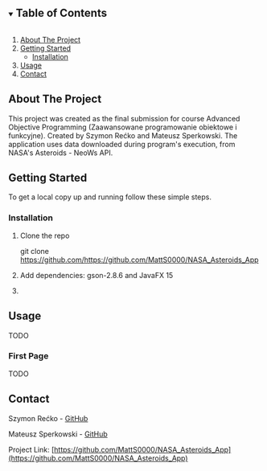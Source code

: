 <!-- https://github.com/othneildrew/Best-README-Template -->
<!-- TABLE OF CONTENTS -->
<details open="open">
  <summary><h2 style="display: inline-block">Table of Contents</h2></summary>
  <ol>
    <li>
      <a href="#about-the-project">About The Project</a>
    </li>
    <li>
      <a href="#getting-started">Getting Started</a>
      <ul>
        <li><a href="#installation">Installation</a></li>
      </ul>
    </li>
    <li><a href="#usage">Usage</a></li>
    <li><a href="#contact">Contact</a></li>
  </ol>
</details>



<!-- ABOUT THE PROJECT -->
## About The Project

This project was created as the final submission for course Advanced Objective Programming (Zaawansowane programowanie obiektowe i funkcyjne). Created by Szymon Rećko and Mateusz Sperkowski. The application uses data downloaded during program's execution, from NASA's Asteroids - NeoWs API.


<!-- GETTING STARTED -->
## Getting Started

To get a local copy up and running follow these simple steps.

### Installation

1. Clone the repo
   
   git clone https://github.com/https://github.com/MattS0000/NASA_Asteroids_App
   
2. Add dependencies: gson-2.8.6 and JavaFX 15
  
3. 

<!-- USAGE EXAMPLES -->
## Usage

TODO

### First Page

TODO


<!-- CONTACT -->
## Contact

Szymon Rećko - [GitHub](https://github.com/)

Mateusz Sperkowski - [GitHub](https://github.com/MattS0000)


Project Link: [https://github.com/MattS0000/NASA_Asteroids_App](https://github.com/MattS0000/NASA_Asteroids_App)

